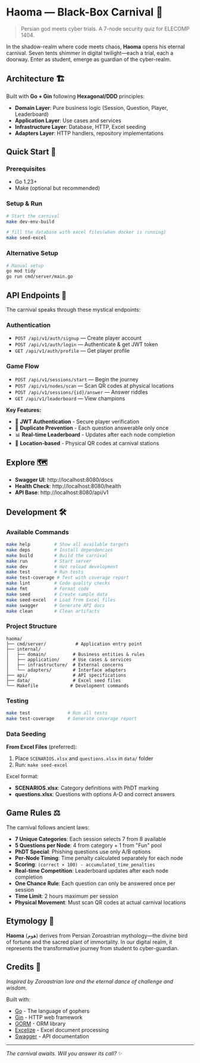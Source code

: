 # Haoma — Black-Box Carnival 🎪

> Persian god meets cyber trials. A 7-node security quiz for ELECOMP 1404.

In the shadow-realm where code meets chaos, **Haoma** opens his eternal carnival. Seven tents shimmer in digital twilight—each a trial, each a doorway. Enter as student, emerge as guardian of the cyber-realm.

## Architecture 🏗️

Built with **Go + Gin** following **Hexagonal/DDD** principles:

- **Domain Layer**: Pure business logic (Session, Question, Player, Leaderboard)
- **Application Layer**: Use cases and services
- **Infrastructure Layer**: Database, HTTP, Excel seeding
- **Adapters Layer**: HTTP handlers, repository implementations

## Quick Start 🚀

### Prerequisites
- Go 1.23+
- Make (optional but recommended)

### Setup & Run
```bash
# Start the carnival
make dev-env-build

# fill the database with excel files(when docker is running)
make seed-excel
```

### Alternative Setup
```bash
# Manual setup
go mod tidy
go run cmd/server/main.go
```

## API Endpoints 🎯

The carnival speaks through these mystical endpoints:

### **Authentication**
- `POST /api/v1/auth/signup` — Create player account
- `POST /api/v1/auth/login` — Authenticate & get JWT token
- `GET /api/v1/auth/profile` — Get player profile

### **Game Flow**  
- `POST /api/v1/sessions/start` — Begin the journey
- `POST /api/v1/nodes/scan` — Scan QR codes at physical locations
- `POST /api/v1/sessions/{id}/answer` — Answer riddles
- `GET /api/v1/leaderboard` — View champions

**Key Features:**
- 🔐 **JWT Authentication** - Secure player verification
- 🚫 **Duplicate Prevention** - Each question answerable only once  
- 📊 **Real-time Leaderboard** - Updates after each node completion
- 🎯 **Location-based** - Physical QR codes at carnival stations

## Explore 🗺️

- **Swagger UI**: http://localhost:8080/docs
- **Health Check**: http://localhost:8080/health  
- **API Base**: http://localhost:8080/api/v1

## Development 🛠️

### Available Commands
```bash
make help         # Show all available targets
make deps         # Install dependencies
make build        # Build the carnival
make run          # Start server
make dev          # Hot reload development
make test         # Run tests
make test-coverage # Test with coverage report
make lint         # Code quality checks
make fmt          # Format code
make seed         # Create sample data
make seed-excel   # Load from Excel files
make swagger      # Generate API docs
make clean        # Clean artifacts
```

### Project Structure
```
haoma/
├── cmd/server/           # Application entry point
├── internal/
│   ├── domain/          # Business entities & rules
│   ├── application/     # Use cases & services  
│   ├── infrastructure/  # External concerns
│   └── adapters/        # Interface adapters
├── api/                 # API specifications
├── data/                # Excel seed files
└── Makefile            # Development commands
```

### Testing
```bash
make test              # Run all tests
make test-coverage     # Generate coverage report
```

### Data Seeding

**From Excel Files** (preferred):
1. Place `SCENARIOS.xlsx` and `questions.xlsx` in `data/` folder
2. Run: `make seed-excel`


Excel format:
- **SCENARIOS.xlsx**: Category definitions with PhDT marking
- **questions.xlsx**: Questions with options A-D and correct answers

## Game Rules ⚖️

The carnival follows ancient laws:

- **7 Unique Categories**: Each session selects 7 from 8 available
- **5 Questions per Node**: 4 from category + 1 from "Fun" pool  
- **PhDT Special**: Phishing questions use only A/B options
- **Per-Node Timing**: Time penalty calculated separately for each node
- **Scoring**: `(correct × 100) - accumulated_time_penalties`
- **Real-time Competition**: Leaderboard updates after each node completion
- **One Chance Rule**: Each question can only be answered once per session
- **Time Limit**: 2 hours maximum per session
- **Physical Movement**: Must scan QR codes at actual carnival locations

## Etymology 📜

**Haoma** (هوم) derives from Persian Zoroastrian mythology—the divine bird of fortune and the sacred plant of immortality. In our digital realm, it represents the transformative journey from student to cyber-guardian.

## Credits 🙏

*Inspired by Zoroastrian lore and the eternal dance of challenge and wisdom.*

Built with:
- [Go](https://golang.org/) - The language of gophers
- [Gin](https://gin-gonic.com/) - HTTP web framework
- [GORM](https://gorm.io/) - ORM library
- [Excelize](https://github.com/xuri/excelize) - Excel document processing
- [Swagger](https://swagger.io/) - API documentation

---

*The carnival awaits. Will you answer its call?* ✨
